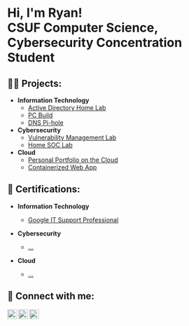 <h1>Hi, I'm Ryan! <br/> CSUF Computer Science, Cybersecurity Concentration Student </a></h1>

<h2>👨‍💻 Projects:</h2>

- <b>Information Technology</b>
  - [Active Directory Home Lab](https://github.com/Ryan4012/ActiveDirectoryLab)
  - [PC Build](https://github.com/Ryan4012/PC-Build)
  - [DNS Pi-hole](https://github.com/Ryan4012/DNS-Pi-Hole)
- <b>Cybersecurity</b>
  - [Vulnerability Management Lab](https://github.com/Ryan4012/VulnerabilityManagementLab)
  - [Home SOC Lab]()
- <b>Cloud</b>
  - [Personal Portfolio on the Cloud]()
  - [Containerized Web App]()

<h2>📄 Certifications:</h2>

- <b>Information Technology</b>
  - [Google IT Support Professional](https://www.coursera.org/account/accomplishments/specialization/FZH7VG7NBDH7)

- <b>Cybersecurity</b>
  - [...]()
  
- <b>Cloud</b>
  - [...]()



<h2> 🤳 Connect with me:</h2>


[<img align="left" alt="RyanFranson | LinkedIn" width="22px" src="https://cdn.jsdelivr.net/npm/simple-icons@v3/icons/linkedin.svg" />][linkedin]
[<img align="left" alt=" | X" width="22px" src="https://upload.wikimedia.org/wikipedia/commons/5/53/X_logo_2023_original.svg" />][x]
[<img align="left" alt=" | Instagram" width="22px" src="https://cdn.jsdelivr.net/npm/simple-icons@v3/icons/instagram.svg" />][instagram]

[linkedin]: https://linkedin.com/in/ryan-franson
[x]: https://x.com/
[instagram]: https://www.instagram.com//


<!--
**Ryan4012/ryan4012** is a ✨ _special_ ✨ repository because its `README.md` (this file) appears on your GitHub profile.

Here are some ideas to get you started:

- 🔭 I’m currently working on ...
- 🌱 I’m currently learning ...
- 👯 I’m looking to collaborate on ...
- 🤔 I’m looking for help with ...
- 💬 Ask me about ...
- 📫 How to reach me: ...
- 😄 Pronouns: ...
- ⚡ Fun fact: ...
-->
